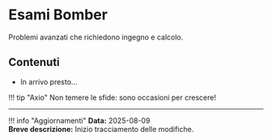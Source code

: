 # Esami Bomber

Problemi avanzati che richiedono ingegno e calcolo.

## Contenuti

- In arrivo presto...

!!! tip "Axio"
    Non temere le sfide: sono occasioni per crescere!

---

!!! info "Aggiornamenti"
    **Data:** 2025-08-09  
    **Breve descrizione:** Inizio tracciamento delle modifiche.

